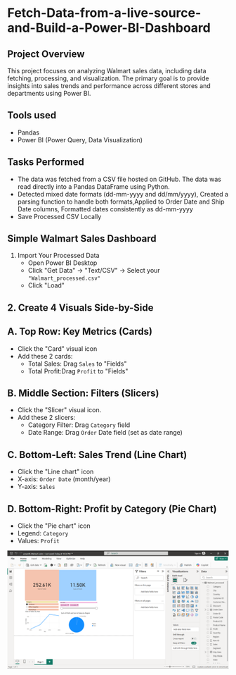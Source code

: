 # Fetch-Data-from-a-live-source-and-Build-a-Power-BI-Dashboard
## Project Overview
This project focuses on analyzing Walmart sales data, including data fetching, processing, and visualization. The primary goal is to provide insights into sales trends and performance across different stores and departments using Power BI.
## Tools used
- Pandas
- Power BI (Power Query, Data Visualization)
## Tasks Performed
- The data was fetched from a CSV file hosted on GitHub. The data was read directly into a Pandas DataFrame using Python.
- Detected mixed date formats (dd-mm-yyyy and dd/mm/yyyy), Created a parsing function to handle both formats,Applied to Order Date and Ship Date columns, Formatted dates consistently as dd-mm-yyyy
- Save Processed CSV Locally

## Simple Walmart Sales Dashboard 
1. Import Your Processed Data
   - Open Power BI Desktop
   - Click "Get Data" → "Text/CSV" → Select your `"Walmart_processed.csv"`
   - Click "Load"
## 2. Create 4 Visuals Side-by-Side
   
## A. Top Row: Key Metrics (Cards)
   - Click the "Card" visual icon
   - Add these 2 cards:
       - Total Sales: Drag `Sales` to "Fields"
       - Total Profit:Drag `Profit` to "Fields"
## B. Middle Section: Filters (Slicers)
   - Click the "Slicer" visual icon.
   - Add these 2 slicers:
        - Category Filter: Drag `Category` field
        - Date Range: Drag `Order` Date field (set as date range)
## C. Bottom-Left: Sales Trend (Line Chart)
   - Click the "Line chart" icon
   - X-axis: `Order Date` (month/year)
   - Y-axis: `Sales`
## D. Bottom-Right: Profit by Category (Pie Chart)
   - Click the "Pie chart" icon
   - Legend: `Category`
   - Values: `Profit`

![Dashboard](https://github.com/Jayasenthur/Fetch-Data-from-a-live-source-and-Build-a-Power-BI-Dashboard/blob/main/SimpleDashboard.png)
